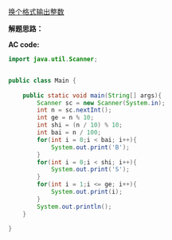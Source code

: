 [换个格式输出整数](https://www.patest.cn/contests/pat-b-practise/1006)

**解题思路：**


**AC code:**

``` java
import java.util.Scanner;


public class Main {
	
	public static void main(String[] args){
		Scanner sc = new Scanner(System.in);
		int n = sc.nextInt();
		int ge = n % 10;
		int shi = (n / 10) % 10;
		int bai = n / 100;
		for(int i = 0;i < bai; i++){
			System.out.print('B');
		}
		for(int i = 0;i < shi; i++){
			System.out.print('S');
		}
		for(int i = 1;i <= ge; i++){
			System.out.print(i);
		}
		System.out.println();
	}

}
```